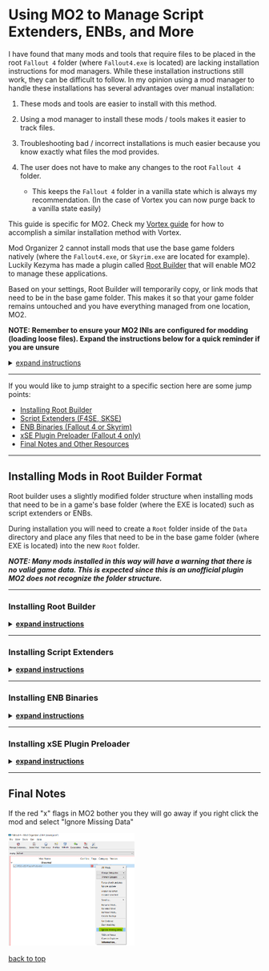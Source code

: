 # Using MO2 to Manage Script Extenders, ENBs, and More

I have found that many mods and tools that require files to be placed in the root `Fallout 4` folder (where `Fallout4.exe` is located) are lacking installation instructions for mod managers. While these installation instructions still work, they can be difficult to follow. In my opinion using a mod manager to handle these installations has several advantages over manual installation:

  1. These mods and tools are easier to install with this method.

  1. Using a mod manager to install these mods / tools makes it easier to track files.

  1. Troubleshooting bad / incorrect installations is much easier because you know exactly what files the mod provides.

  1. The user does not have to make any changes to the root `Fallout 4` folder.

      - This keeps the `Fallout 4` folder in a vanilla state which is always my recommendation. (In the case of Vortex you can now purge back to a vanilla state easily)

This guide is specific for MO2. Check my [Vortex guide](vortex-root-mods.md) for how to accomplish a similar installation method with Vortex.

Mod Organizer 2 cannot install mods that use the base game folders natively (where the `Fallout4.exe`, or `Skyrim.exe` are located for example). Luckily Kezyma has made a plugin called [Root Builder](https://www.nexusmods.com/skyrimspecialedition/mods/31720) that will enable MO2 to manage these applications.

Based on your settings, Root Builder will temporarily copy, or link mods that need to be in the base game folder. This makes it so that your game folder remains untouched and you have everything managed from one location, MO2.
 

**NOTE: Remember to ensure your MO2 INIs are configured for modding (loading loose files). Expand the instructions below for a quick reminder if you are unsure**

<details>

  <summary><u>expand instructions</u></summary>

 #### MO2 INI Configuration Check

  - Open MO2's INI configuration tool.

    <img src="./images/mo2-ini01.png" width="50%"> 

  - Navigate to the fallout4custom.ini tab.

    <img src="./images/mo2-ini02.png" width="50%">

  - Ensure there is an `[Archive]` section with `bInvalidateOlderFiles=1` and `sResourceDataDirsFinal=` below it as seen in the picture above.

  **NOTE: There may be other settings in this file already. This is not a problem as long as `[Archive]` is present and `bInvalidateOlderFiles=1` and `sResourceDataDirsFinal=` are below it and not under another section header. (section headers are surrounded by square brackets)**

[back to top](#mo2-ini-configuration-check)

</details>

---

If you would like to jump straight to a specific section here are some jump points:

  - [Installing Root Builder](#installing-root-builder)
  - [Script Extenders (F4SE, SKSE)](#installing-script-extenders)
  - [ENB Binaries (Fallout 4 or Skyrim)](#installing-enb-binaries)
  - [xSE Plugin Preloader (Fallout 4 only)](#installing-xse-plugin-preloader)
  - [Final Notes and Other Resources](#final-notes-and-other-resources)

---

## Installing Mods in Root Builder Format

Root builder uses a slightly modified folder structure when installing mods that need to be in a game's base folder (where the EXE is located) such as script extenders or ENBs. 

During installation you will need to create a `Root` folder inside of the `Data` directory and place any files that need to be in the base game folder (where EXE is located) into the new `Root` folder.

***NOTE: Many mods installed in this way will have a warning that there is no valid game data. This is expected since this is an unofficial plugin MO2 does not recognize the folder structure.***

---

 ### Installing Root Builder 

<details>

  <summary><u><b>expand instructions</u></b></summary>

Root Builder [(download here)](https://www.nexusmods.com/skyrimspecialedition/mods/31720) needs to be installed manually. Download it to any location you like, the desktop makes it easy to find for the next steps.

1. Once downloaded, unzip the folder. You should now have a `rootbuilder` folder that contains a few files, another rootbuilder folder, and a shared folder.

1. Locate your MO2's installation folder by launching MO2 and opening the settings. Go to the Path tab and take note of the base directory. 

    <img src="./images/mo2-base-dir.png" width="50%"/>

1. Close MO2 and navigate to that folder in your file explorer. Find the `plugins` folder.

    <img src="./images/mo2-plugins.png" width="50%">

1. Now put the ***entire*** `rootbuilder` folder into the `plugins` folder. 

    <img src="./images/mv-rootbuilder.png" width="50%">

    If you have done this correctly, inside `*\Mod Organizer\plugins\rootbuilder\` you should find two folders, `shared` and `rootbuilder` as well as a file called `__init__.py`

1. Launch MO2 and ensure you have installed it correctly by clicking the tools icon.

    <img src="./images/mo2-rootbuilder-confirm.png" width="50%">

[back to top](#using-mo2-to-manage-script-extenders-enbs-and-more)

</details>

---

 ### Installing Script Extenders

<details>

  <summary><u><b>expand instructions</u></b></summary>

For this example I will be installing F4SE but the process is identical for SKSE aside from different file names. I will note them where needed.

1. [Download F4SE](https://f4se.silverlock.org/) and save it to an easy to find location, the desktop works well. Drag the archive into MO2's download tab.

    <img src="./images/mv-f4se.png" width="50%">

1. Begin the installation as normal by double clicking the mod in the downloads tab. Expand the drop downs until you see the `Data` folder. Right click the `Data` folder and create a `Root` folder inside of it.

    <img src="./images/rootbuilder-f4se01.png" width="50%">

1.  Now put all the files that are required to be in the Fallout 4 (or Skyrim) directory into the `Root` folder.

    <img src="./images/rootbuilder-f4se02.png" width="50%">
    
1. For F4SE to function only `f4se_1_10_163.dll`, `f4se_steam_loader.dll` and `f4se_loader.exe` are required. You can uncheck everything else in the `Root` folder.

    - Note: for **Skyrim** SKSE the files you need to have checked in the `Root` folder are `skse_1_9_32.dll`, `skse_loader.exe`, and `skse_steam_loader.dll`

    <img src="./images/rootbuilder-f4se03.png" width="50%">

1. Finally right click the `Data` folder and select `Set as <data> directory`. Your final folder structure should look like the picture below.

    <img src="./images/rootbuilder-f4se04.png" width="50%">

1. Click "OK" and your F4SE installation is now complete! I renamed mine to `MO2-F4SE` to make it easier to find later. Don't forget to enable the mod on the left panel.

    <img src="./images/rootbuilder-f4se05.png" width="50%">

1. To launch FO4 using F4SE you will need to add it as a launcher. Start by clicking the executable button near the top of MO2.

    <img src="./images/mo2-add-executable01.png" width="50%"> 

1. When the executable window opens click the `+` to and select `add from file...`. 

    <img src="./images/mo2-add-executable02.png" width="50%"> 
     
1. Navigate to the F4SE (or SKSE) mod you created earlier and select the `f4se_loader.exe`(or `skse_loader.exe`). 

    <img src="./images/mo2-add-executable03.png" width="50%">

1. After you have selected your F4SE executable be sure click Apply at the bottom of the window. As you can see I gave mine a different title. This is just my preferred naming scheme, you do not need to rename it.

    <img src="./images/mo2-add-executable04.png" width="50%">

1. Now you can launch F4SE from the dropdown next to the `Run` button in the top right side of MO2.

    <img src="./images/mo2-add-executable05.png" width="50%">

Now F4SE is installed correctly and you can launch your game with all the extra goodies F4SE has to offer.

[back to top](#using-mo2-to-manage-script-extenders-enbs-and-more)

</details>

---

### Installing ENB Binaries

<details>

  <summary><u><b>expand instructions</u></b></summary>

This is a basic install of the ENB Wrapper itself that presets on Nexus require. Once again the installation for Fallout 4 and Skyrim are nearly identical, I will note any differences.

1. [Download](http://enbdev.com/download.html) the enb for your game and save it to a temporary location. The desktop is a good location. Extract it and find the `Wrapper` folder (for **Skyrim** the folder is named `WrapperVersion`). Right click and add it to a compressed folder. You can use whatever tool you would like for this as long as you end up with a ZIP or 7z archive.

    <img src="./images/enb-wrapper01.png" width="50%">

1. Drag your new archive into MO2. I have renamed my archive but you could leave it as is if you like.

    <img src="./images/enb-wrapper02.png" width="50%">

1. In MO2 begin the installation as normal by double clicking the mod in the downloads tab. Right click the `Data` folder and create a `Root` folder inside of it.

    <img src="./images/mo2-rootbuilder-enb01.png" width="50%">

1. We only need `d3d11.dll` and `d3dcompiler_46e.dll` for this install (same for Skyrim). Move them into the new `Root` folder and uncheck everything else.

    <img src="./images/mo2-rootbuilder-enb02.png" width="50%">
    
1. Click `OK` and and you're done! Don't worry about MO2 saying the contents aren't valid, that is expected. Press ignore on the warning that comes up.

    <img src="./images/mo2-rootbuilder-enb03.png" width="50%">

1. Don't forget to enable on the left pane in MO2!

[back to top](#using-mo2-to-manage-script-extenders-enbs-and-more)

</details>

---

### Installing xSE Plugin Preloader

<details>

  <summary><u><b>expand instructions</u></b></summary>
   
1. Begin the installation as normal by double clicking the mod in the downloads tab. Right click the `Data` folder and create a `Root` folder inside of it.

    <img src="./images/mo2-rootbuilder-preloader01.png" width="50%">
   
1. Move `lpHlpAPI.dll` and `xSE PluginPreloader.xml` into the new `Root` folder

    <img src="./images/mo2-rootbuilder-preloader02.png" width="50%">

1. Click `OK` and and you're done! Don't worry about MO2 saying the contents aren't valid, that is expected. Press ignore on the warning that comes up.
   
    <img src="./images/mo2-rootbuilder-preloader03.png" width="50%">

1. Don't forget to enable on the left pane in MO2!

[back to top](#using-mo2-to-manage-script-extenders-enbs-and-more)

</details>

---

## Final Notes 

If the red "x" flags in MO2 bother you they will go away if you right click the mod and select "Ignore Missing Data"

<img src="./images/mo2-missing-data.png" width="50%">

[back to top](#using-mo2-to-manage-script-extenders-enbs-and-more)